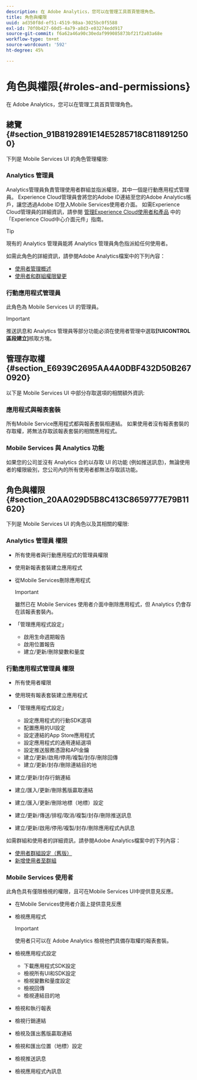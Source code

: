 ```yaml
---
description: 在 Adobe Analytics，您可以在管理工具首頁管理角色。
title: 角色與權限
uuid: ad350f8d-ef51-4519-98aa-3025bc0f5588
exl-id: 70f0b427-60d5-4a79-a8d3-e03274edd917
source-git-commit: f6a62a46a90c30edaf999085873bf21f2a03a68e
workflow-type: tm+mt
source-wordcount: '592'
ht-degree: 45%

---
```


# 角色與權限{#roles-and-permissions}

在 Adobe Analytics，您可以在管理工具首頁管理角色。

## 總覽 {#section_91B8192891E14E5285718C8118912500}

下列是 Mobile Services UI 的角色管理權限:

### Analytics 管理員

Analytics管理員負責管理使用者群組並指派權限，其中一個是行動應用程式管理員。 Experience Cloud管理員會將您的Adobe ID連結至您的Adobe Analytics帳戶，讓您透過Adobe ID登入Mobile Services使用者介面。 如需Experience Cloud管理員的詳細資訊，請參閱 [管理Experience Cloud使用者和產品](https://experienceleague.adobe.com/docs/core-services/interface/administration/admin-getting-started.html) 中的「Experience Cloud中心介面元件」指南。

>[!TIP]
>
>現有的 Analytics 管理員能將 Analytics 管理員角色指派給任何使用者。

如需此角色的詳細資訊，請參閱Adobe Analytics檔案中的下列內容：

* [使用者管理概述](https://experienceleague.adobe.com/docs/analytics/admin/admin-console/home.html?lang=zh-Hant)
* [使用者和群組權限變更](https://experienceleague.adobe.com/docs/analytics/admin/admin-console/home.html)

### 行動應用程式管理員

此角色為 Mobile Services UI 的管理員。

>[!IMPORTANT]
>
>推送訊息和 Analytics 管理員等部分功能必須在使用者管理中選取&#x200B;**[!UICONTROL 區段建立]**&#x200B;核取方塊。

## 管理存取權 {#section_E6939C2695AA4A0DBF432D50B2670920}

以下是 Mobile Services UI 中部分存取選項的相關額外資訊:

### 應用程式與報表套裝

所有Mobile Service應用程式都與報表套裝相連結。 如果使用者沒有報表套裝的存取權，將無法存取該報表套裝的相關應用程式。

### Mobile Services 與 Analytics 功能

如果您的公司並沒有 Analytics 合約以存取 UI 的功能 (例如推送訊息)，無論使用者的權限級別，您公司內的所有使用者都無法存取該功能。

## 角色與權限 {#section_20AA029D5B8C413C8659777E79B11620}

下列是 Mobile Services UI 的角色以及其相關的權限:

### Analytics 管理員 權限

* 所有使用者與行動應用程式的管理員權限
* 使用新報表套裝建立應用程式
* 從Mobile Services刪除應用程式

   >[!IMPORTANT]
   >
   >雖然已在 Mobile Services 使用者介面中刪除應用程式，但 Analytics 仍會存在該報表套裝內。

* 「管理應用程式設定」

   * 啟用生命週期報告
   * 啟用位置報告
   * 建立/更新/刪除變數和量度

### 行動應用程式管理員 權限

* 所有使用者權限
* 使用現有報表套裝建立應用程式
* 「管理應用程式設定」

   * 設定應用程式的行動SDK選項
   * 配置應用的UI設定
   * 設定連結的App Store應用程式
   * 設定應用程式的通用連結選項
   * 設定推送服務憑證和API金鑰
   * 建立/更新/啟用/停用/複製/封存/刪除回傳
   * 建立/更新/封存/刪除連結目的地

* 建立/更新/封存行銷連結
* 建立/匯入/更新/刪除舊版贏取連結
* 建立/匯入/更新/刪除地標（地標）設定
* 建立/更新/傳送/排程/取消/複製/封存/刪除推送訊息
* 建立/更新/啟用/停用/複製/封存/刪除應用程式內訊息

如需群組和使用者的詳細資訊，請參閱Adobe Analytics檔案中的下列內容：

* [使用者群組設定（舊版）](https://experienceleague.adobe.com/docs/analytics/admin/admin-console/home.html)
* [新增使用者至群組](https://experienceleague.adobe.com/docs/analytics/admin/admin-console/home.html)

### Mobile Services 使用者

此角色具有僅限檢視的權限，且可在Mobile Services UI中提供意見反應。

* 在Mobile Services使用者介面上提供意見反應
* 檢視應用程式

   >[!IMPORTANT]
   >
   >使用者只可以在 Adobe Analytics 檢視他們具備存取權的報表套裝。

* 檢視應用程式設定

   * 下載應用程式SDK設定
   * 檢視所有UI和SDK設定
   * 檢視變數和量度設定
   * 檢視回傳
   * 檢視連結目的地

* 檢視和執行報表
* 檢視行銷連結
* 檢視及匯出舊版贏取連結
* 檢視和匯出位置（地標）設定
* 檢視推送訊息
* 檢視應用程式內訊息
